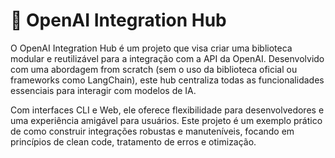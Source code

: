 # 🚀 OpenAI Integration Hub

O OpenAI Integration Hub é um projeto que visa criar uma biblioteca modular e reutilizável para a integração com a API da OpenAI. Desenvolvido com uma abordagem from scratch (sem o uso da biblioteca oficial ou frameworks como LangChain), este hub centraliza todas as funcionalidades essenciais para interagir com modelos de IA.

Com interfaces CLI e Web, ele oferece flexibilidade para desenvolvedores e uma experiência amigável para usuários. Este projeto é um exemplo prático de como construir integrações robustas e manuteníveis, focando em princípios de clean code, tratamento de erros e otimização.


